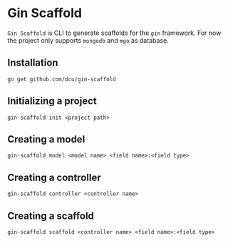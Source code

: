 # Gin Scaffold

`Gin Scaffold` is CLI to generate scaffolds for the `gin` framework.
For now the project only supports `mongodb` and `mgo` as database.

## Installation

	go get github.com/dcu/gin-scaffold

## Initializing a project

	gin-scaffold init <project path>

## Creating a model

	gin-scaffold model <model name> <field name>:<field type>

## Creating a controller

	gin-scaffold controller <controller name>

## Creating a scaffold

	gin-scaffold scaffold <controller name> <field name>:<field type>

